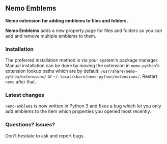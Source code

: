 ## Nemo Emblems

**Nemo extension for adding emblems to files and folders.**

**Nemo Emblems** adds a new property page for files and folders so you
can add and remove multiple emblems to them.

### Installation

The preferred installation method is via your system's package manager.
Manual installation can be done by moving the extension in
`nemo-python`'s extension lookup paths which are by default:
`/usr/share/nemo-python/extensions/` or
`~/.local/share/nemo-python/extensions/`.
Restart `nemo` after that.

### Latest changes

`nemo-emblems` is now written in Python 3 and fixes a bug which let you
only add emblems to the item which properties you opened most recently.

### Questions? Issues?

Don't hesitate to ask and report bugs.
